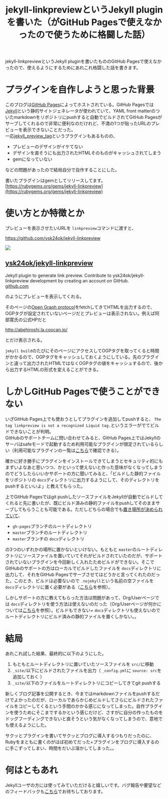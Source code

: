 ﻿---
layout: post
title: jekyll-linkpreviewというJekyll pluginを書いた（がGitHub Pagesで使えなかったので使うために格闘した話）
tags: [Jekyll, gem, GitHub Pages]
type: article
description: "jekyll-linkpreviewというJekyll pluginを書いたもののGitHub Pagesで使えなかったので、使えるようにするためにあれこれ格闘した話を書きます。"
---

jekyll-linkpreviewというJekyll pluginを書いたもののGitHub Pagesで使えなかったので、使えるようにするためにあれこれ格闘した話を書きます。

<!-- more -->

# プラグインを自作しようと思った背景

このブログは[GitHub Pages](https://pages.github.com/)によってホストされている。GitHub Pagesでは[Jekyll](https://jekyllrb.com/)という静的サイトジェネレータが使われていて、YAML front matterのついたmarkdownをリポジトリにpushすると自動でビルドされてGitHub Pagesがサーブしてくれるので非常に便利なのだけれど、不満の1つが貼ったURLのプレビューを表示できないことだった。  
一応[jekyll_preview_tag](https://github.com/aleks/jekyll_preview_tag)というプラグインもあるものの、

- プレビューのデザインがイケてない
- デザインを直そうにも出力されたHTMLそのものがキャッシュされてしまう
- gemになっていない

などの問題があったので結局自分で自作することにした。

書いたプラグインはgemとしてリリースしてます。  
[https://rubygems.org/gems/jekyll-linkpreview](https://rubygems.org/gems/jekyll-linkpreview)

# 使い方とか特徴とか

プレビューを表示させたいURLを `linkpreview`コマンドに渡すと、

<div class="jekyll-linkpreview-wrapper">
  <p><a href="https://github.com/ysk24ok/jekyll-linkpreview" target="_blank">https://github.com/ysk24ok/jekyll-linkpreview</a></p>
  <div class="jekyll-linkpreview-wrapper-inner">
    <div class="jekyll-linkpreview-content">
      <div class="jekyll-linkpreview-image">
        <a href="https://github.com/ysk24ok/jekyll-linkpreview" target="_blank">
          <img src="https://avatars2.githubusercontent.com/u/3449164?s=400&amp;v=4" />
        </a>
      </div>
      <div class="jekyll-linkpreview-body">
        <h2 class="jekyll-linkpreview-title">
          <a href="https://github.com/ysk24ok/jekyll-linkpreview" target="_blank">ysk24ok/jekyll-linkpreview</a>
        </h2>
        <div class="jekyll-linkpreview-description">Jekyll plugin to generate link preview. Contribute to ysk24ok/jekyll-linkpreview development by creating an account on GitHub.</div>
      </div>
    </div>
    <div class="jekyll-linkpreview-footer">
      <a href="//github.com" target="_blank">github.com</a>
    </div>
  </div>
</div>

のようにプレビューを表示してくれる。

そのページの[Open Graph protocol](http://ogp.me/)をfetchしてきてHTMLを出力するので、OGPタグが設定されていないページだとプレビューは表示されない。例えば阿部寛氏の公式HPだと

<div class="jekyll-linkpreview-wrapper">
  <p><a href="http://abehiroshi.la.coocan.jp/" target="_blank">http://abehiroshi.la.coocan.jp/</a></p>
</div>

とだけ表示される。

`jekyll build`のたびにそのページにアクセスしてOGPタグを取ってくると時間がかかるので、OGPタグをキャッシュしておくようにしている。先のプラグインと違って出力されたHTMLではなくOGPタグの値をキャッシュするので、後から出力するHTMLの形式を変えることができる。

# しかしGitHub Pagesで使うことができない

いざGitHub Pages上でも使おうとしてプラグインを追加してpushすると、 `The tag linkpreview is not a recognized Liquid tag.`というエラーがでてビルドできないことが判明。  
GitHubのサポートチームに問い合わせてみると、GitHub Pages上ではJekyllのサーバはsafeモードで起動するため利用可能なプラグインが限定されているらしい（利用可能なプラグインの一覧は[こちら](https://pages.github.com/versions/)で確認できる）。

確かに好き勝手にプラグインをインストールできてしまうとセキュリティ的にもまずいよなあと思いつつ、かといって使えないと作った意味がなくなってしまうのでどうしたらいいかサポートの方に聞いてみると、「ビルドした静的ファイルをリポジトリの `docs`ディレクトリに出力するようにして、そのディレクトリをpushするといいよ」と教えてもらった。

上でGitHub Pagesではgit pushしたソースファイルをJekyllが自動でビルドしてくれると先に書いたが、既にビルド済みの静的ファイルをpushしてそのままサーブしてもらうことも可能である。ただしどちらの場合でも[置き場所が決められていて](https://help.github.com/en/articles/configuring-a-publishing-source-for-github-pages)、

- `gh-pages`ブランチのルートディレクトリ
- `master`ブランチのルートディレクトリ
- `master`ブランチの `docs`ディレクトリ

の3つのいずれかの場所に置かないといけない。もともと `master`のルートディレクトリにソースファイルを置いていてそれがビルドされていたのだが、サポートされていないプラグインを今回新しく入れたためビルドができない。そこでGitHubのサポートの方はローカルでビルドしたファイルを `docs`ディレクトリに出力して、それをGitHub Pagesでサーブさせてはどうかと言ってくれたのだった。このとき、ビルドは必要ないので `.nojekyll`という名前の空ファイルを `docs`ディレクトリに置く必要がある（[こちら](https://github.blog/2009-12-29-bypassing-jekyll-on-github-pages/)を参照）。

しかしサポートの方に教えてもらった方法は問題があって、Org/Userページでは `docs`ディレクトリを使う方法は使えないのだった（Org/Userページが何かについては[こちら](https://help.github.com/en/articles/user-organization-and-project-pages)を参照）。ビルドもできない+ `docs`ディレクトリも使えないのでルートディレクトリにビルド済みの静的ファイルを置くしかない。。

# 結局

あれこれ試した結果、最終的に以下のようにした。

1. もともとルートディレクトリに置いていたソースファイルを `src/`に移動
1. `_site/`以下にビルドされたファイルを出力（ `_config.yml`に `source: src`を追加しておく ）
1. `_site/`以下のファイルをルートディレクトリにコピーしてきてgit pushする

新しくブログ記事を公開するとき、今まではmarkdownファイルをpushするだけでよかったのだが、ローカルであらかじめビルドしてさらにビルドされたファイルをコピーしてくるという手間のかかる感じになってしまった。自作プラグインを使うためにそこまでするかという感じだけど、さすがに自分の作ったものをドッグフーディングできないと直そうという気がなくなってしまうので、意地でも使えるようにした。

サクッとプラグインを書いてサクッとブログに導入するつもりだったのに、Rubyをまともに書くのがほぼ初めてだった+プラグインをブログに導入するのに手こずってしまい、時間をだいぶ溶かしてしまった。。

# 何はともあれ

Jekyllユーザの方には使ってみていただけると嬉しいです。バグ報告や要望などのフィードバックも[こちら](https://github.com/ysk24ok/jekyll-linkpreview/issues)でお待ちしております。
